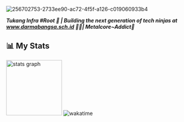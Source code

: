 ![256702753-2733ee90-ac72-4f5f-a126-c019060933b4](https://github.com/mdrdani/mdrdani/assets/45899199/1da57e99-a587-41d1-b43c-ba5ac4e6b24b)

<i><b>Tukang Infra #Root 🔄 | Building the next generation of tech ninjas at www.darmabangsa.sch.id 👨‍🎓| Metalcore~Addict🤘</b></i>


## 📊 My Stats

 <img src="https://github-readme-stats.vercel.app/api?username=mdrdani&hide_title=true&hide_rank=false&show_icons=true&include_all_commits=true&count_private=true&disable_animations=false&theme=ayu-mirage&locale=en&hide_border=true&order=1" height="150" alt="stats graph"  />

<img src="https://github-readme-stats.vercel.app/api/wakatime?username=@cehamot&theme=ayu-mirage&hide_border=true&layout=compact" alt="wakatime" />
